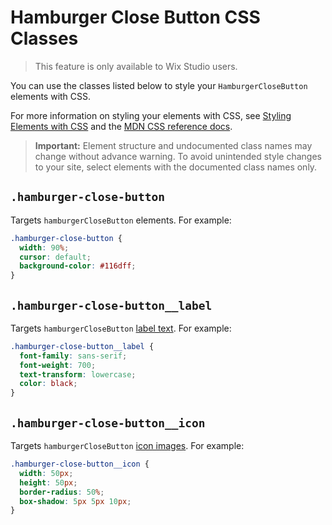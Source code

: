 <!-- This article was published using the Doc Push single-sourcing tool. Any changes to this article MUST be made in the source file. Find it at www.github.com/wix-private/velo-docs.-->

# Hamburger Close Button CSS Classes

> This feature is only available to Wix Studio users.

You can use the classes listed below
to style your `HamburgerCloseButton` elements with CSS.

For more information on styling your elements with CSS, see
[Styling Elements with CSS]($w/styling-elements-with-css) and the
[MDN CSS reference docs](https://developer.mozilla.org/en-US/docs/Learn/CSS).

<blockquote class="important">

__Important:__
Element structure and undocumented class names
may change without advance warning.
To avoid unintended style changes to your site,
select elements with the documented class names only.

</blockquote>

## `.hamburger-close-button`

Targets `hamburgerCloseButton` elements.
For example:

```css
.hamburger-close-button {
  width: 90%;
  cursor: default;
  background-color: #116dff;
}
```

## `.hamburger-close-button__label`

Targets `hamburgerCloseButton` [label text]($w/button/label).
For example:

```css
.hamburger-close-button__label {
  font-family: sans-serif;
  font-weight: 700;
  text-transform: lowercase;
  color: black;
}
```

## `.hamburger-close-button__icon`

Targets `hamburgerCloseButton` [icon images]($w/button/icon).
For example:

```css
.hamburger-close-button__icon {
  width: 50px;
  height: 50px;
  border-radius: 50%;
  box-shadow: 5px 5px 10px;
}
```